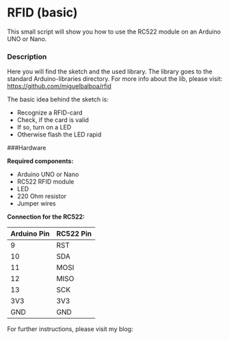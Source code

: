 # RFID (basic)
This small script will show you how to use the RC522 module on an Arduino UNO or Nano.

### Description

Here you will find the sketch and the used library.
The library goes to the standard Arduino-libraries directory.
For more info about the lib, please visit: https://github.com/miguelbalboa/rfid

The basic idea behind the sketch is:
- Recognize a RFID-card
- Check, if the card is valid
- If so, turn on a LED
- Otherwise flash the LED rapid

###Hardware

**Required components:**
- Arduino UNO or Nano
- RC522 RFID module
- LED
- 220 Ohm resistor
- Jumper wires

**Connection for the RC522:**

Arduino Pin | RC522 Pin
------------|--------------
9			| RST
10			| SDA
11			| MOSI
12			| MISO
13			| SCK
3V3			| 3V3
GND			| GND



For further instructions, please visit my blog:
